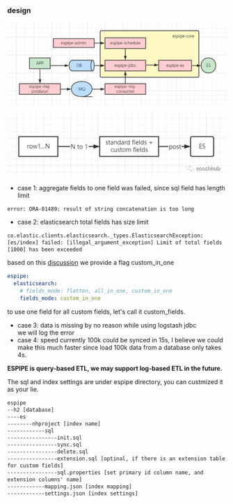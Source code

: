### design

![Architecture](images/architecture.png)

![N TO 1](images/n21.png)

- case 1: aggregate fields to one field was failed, since sql field has length limit
```
error: ORA-01489: result of string concatenation is too long
```
- case 2: elasticsearch total fields has size limit
```
co.elastic.clients.elasticsearch._types.ElasticsearchException: 
[es/index] failed: [illegal_argument_exception] Limit of total fields [1000] has been exceeded
```                      
based on this [discussion](https://discuss.elastic.co/t/approaches-to-deal-with-limit-of-total-fields-1000-in-index-has-been-exceeded/241039) we 
provide a flag custom_in_one
```yaml
espipe:
  elasticsearch:
    # fields_mode: flatten, all_in_one, custom_in_one
    fields_mode: custom_in_one
``` 
to use one field for all custom fields, let's call it custom_fields.

- case 3: data is missing by no reason while using logstash jdbc     
we will log the error
- case 4: speed
currently 100k could be synced in 15s, I believe we could make this much faster since load 100k data from a database only takes 4s.

**ESPIPE is query-based ETL, we may support log-based ETL in the future.**

The sql and index settings are under espipe directory, you can custmized it as your lie.
``` 
espipe
--h2 [database]  
----es
--------nhproject [index name]  
------------sql 
----------------init.sql 
----------------sync.sql 
----------------delete.sql  
----------------extension.sql [optinal, if there is an extension table for custom fields]  
----------------sql.properties [set primary id column name, and extension columns' name]  
------------mapping.json [index mapping]  
------------settings.json [index settings]  
```
